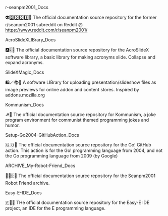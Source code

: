 
r-seanpm2001_Docs

👽️2️⃣️0️⃣️0️⃣️1️⃣️📖️ The official documentation source repository for the former r/seanpm2001 subreddit on Reddit @ https://www.reddit.com/r/seanpm2001/ 

AcroSlideXLIBrary_Docs

🅰️🎚️📖️ The official documentation source repository for the AcroSlideX software library, a basic library for making acronyms slide. Collapse and expand acronyms. 

SlideXMagic_Docs

🛍️🪄️📚️📖️ A software LIBrary for uploading presentation/slideshow files as image previews for online addon and content stores. Inspired by addons.mozilla.org 

Kommunism_Docs

☭📖️ The official documentation source repository for Kommunism, a joke program environment for communist themed programming jokes and humor. 

Setup-Go2004-GitHubAction_Docs

🇬.🇴📖️ The official documentation source repository for the Go! GitHub action. This action is for the Go! programming language from 2004, and not the Go programming language from 2009 (by Google)

ARCHIVE_My-Robot-Friend_Docs

💙️🤖️🗄️📖️ The official documentation source repository for the Seanpm2001 Robot Friend archive.

Easy-E-IDE_Docs

🇪💾️📖️ THe official documentation source repository for the Easy-E IDE project, an IDE for the E programming language.

